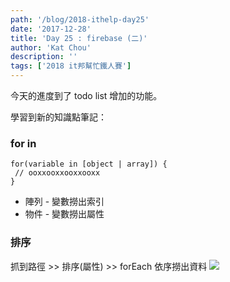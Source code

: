 ```yaml
---
path: '/blog/2018-ithelp-day25'
date: '2017-12-28'
title: 'Day 25 : firebase (二)'
author: 'Kat Chou'
description: ''
tags: ['2018 it邦幫忙鐵人賽']
---
```


今天的進度到了 todo list  增加的功能。

學習到新的知識點筆記：
###  for in 
```
for(variable in [object | array]) {
 // ooxxooxxooxxooxx
}
```
*  陣列 - 變數撈出索引 
*  物件 - 變數撈出屬性

### 排序
抓到路徑 >> 排序(屬性) >> forEach 依序撈出資料
![](https://upload-images.jianshu.io/upload_images/4119783-1ebfb2a4b0c27223.png?imageMogr2/auto-orient/strip%7CimageView2/2/w/1240)
